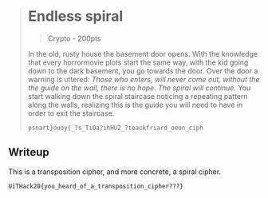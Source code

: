 ># Endless spiral
>> Crypto - 200pts
>
>In the old, rusty house the basement door opens. With the knowledge that every horrormovie plots start the same way, with the kid going down to the dark basement, you go towards the door. 
>Over the door a warning is uttered: *Those who enters, will never come out, without the the guide on the wall, there is no hope. The spiral will continue.*
>You start walking down the spiral staircase noticing a repeating pattern along the walls, realizing this is the guide you will need to have in order to exit the staircase.
>
>```
>psnart}ouoy{_?s_Ti0a?ihHU2_?teackfriard_oeon_ciph
>```

## Writeup
This is a transposition cipher, and more concrete, a spiral cipher.

```
UiTHack20{you_heard_of_a_transposition_cipher???}
```
